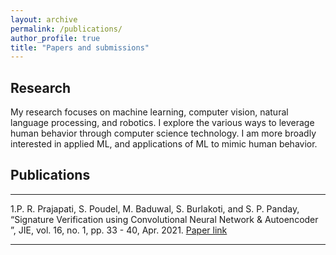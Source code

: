 ```yaml
---
layout: archive
permalink: /publications/
author_profile: true
title: "Papers and submissions"
---
```


## Research
My research focuses on machine learning, computer vision, natural language processing, and robotics. I explore the various ways to leverage human behavior through computer science technology. I am more broadly interested in applied ML, and applications of ML to mimic human behavior.

## Publications
---

1.P. R. Prajapati, S. Poudel, M. Baduwal, S. Burlakoti, and S. P. Panday, “Signature Verification using Convolutional Neural Network & Autoencoder ”, JIE, vol. 16, no. 1, pp. 33 - 40, Apr. 2021. [Paper link](https://tuta.pcampus.edu.np/journal/index.php/jie/article/view/16-01-05/fulltext-160105)
 
----
  
